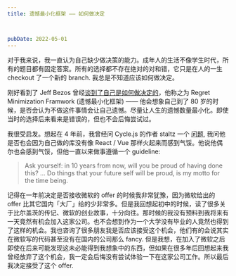 ```yaml
---
title: 遗憾最小化框架 —— 如何做决定



pubDate: 2022-05-01
---
```


对于我来说，我一直认为自己缺少做决策的能力。成年人的生活不像学生时代，所有的题目都有固定答案。所有的选择都不存在绝对的对和错，它只是在人的一生 checkout 了一个新的 branch. 我总是不知道应该如何做决定。

刚好看到了 Jeff Bezos 曾经[谈到了自己是如何做决定的](https://www.youtube.com/watch?v=jwG_qR6XmDQ)，他称之为 Regret Minimization Framwork (遗憾最小化框架) —— 他会想象自己到了 80 岁的时候，是否会认为不做这件事情会让自己遗憾。尽量让人生的遗憾数量最小化。即使当时的选择后来看来是错误的，但也不会后悔尝试过。

我很受启发。想起在 4 年前，我曾经问 Cycle.js 的作者 staltz 一个 [问题](https://github.com/staltz/ama/issues/35), 我问他是否也会因为自己做的库没有像 React / Vue 那样火起来而感到气馁。他说他偶尔也会感到气馁，但他一直以来做事遵循一个 guideline:
    
  > Ask yourself: in 10 years from now, will you be proud of having done this? ... Do things that your future self will be proud, is my motto for the time being.

记得在一年前决定是否接收微软的 offer 的时候我非常犹豫，因为微软给出的 offer 比其它国内「大厂」给的少非常多。但是我回想起初中的时候，读了很多关于比尔盖茨的传记、微软的创业故事，十分向往。那时候的我没有预料到我将来有一天竟然有机会加入这家公司。也不会想到作为一个大学没有毕业的人竟然也得到了这样的机会。我也咨询了很多朋友我是否应该接受这个机会，他们有的会说其实在微软写的代码甚至没有在国内的公司那么 fancy. 但是我想，在加入了微软之后即使在后来可能发现这未必能得到我想象中的东西，但如果在很多年后回想起来我曾经放弃了这个机会，我一定会后悔没有尝试体验一下在这家公司工作。所以最后我决定接受了这个 offer.